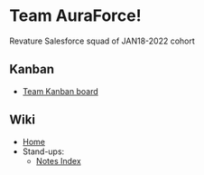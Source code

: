 # Team AuraForce!

Revature Salesforce squad of JAN18-2022 cohort

## Kanban

- [Team Kanban board](https://github.com/Revature-Salesforce-Training/Amplifire/projects/3)

## Wiki

- [Home](https://github.com/Revature-Salesforce-Training/Amplifire/wiki)
- Stand-ups:
  - [Notes Index](https://github.com/Revature-Salesforce-Training/Amplifire/wiki/Standup-Notes-Index)
